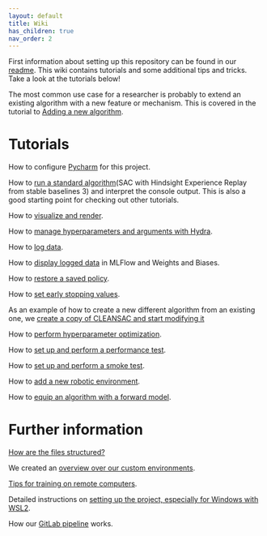 ```yaml
---
layout: default
title: Wiki
has_children: true
nav_order: 2
---
```


First information about setting up this repository can be found in our [readme](https://github.com/Scilab-RL/Scilab-RL#readme). This wiki contains tutorials and some additional tips and tricks. Take a look at the tutorials below!

The most common use case for a researcher is probably to extend an existing algorithm with a new feature or mechanism. This is covered in the tutorial to [Adding a new algorithm](Adding-a-new-Algorithm). 

# Tutorials

How to configure [Pycharm](Pycharm) for this project.

How to [run a standard algorithm](Run-a-standard-algorithm)(SAC with Hindsight Experience Replay from stable baselines 3) and interpret the console output. This is also a good starting point for checking out 
other tutorials.

How to [visualize and render](Visualization).

How to [manage hyperparameters and arguments with Hydra](Hyperparameter-management-with-Hydra).

How to [log data](Logger).

How to [display logged data](Display-logged-data) in MLFlow and Weights and Biases.

How to [restore a saved policy](Restore-a-saved-policy).

How to [set early stopping values](Setting-early-stopping-values).

As an example of how to create a new different algorithm from an existing one, we [create a copy of CLEANSAC and start modifying it](Adding-a-new-Algorithm)

How to [perform hyperparameter optimization](Hyperparameter-optimization).

How to [set up and perform a performance test](Performance-tests).

How to [set up and perform a smoke test](Smoke-tests).

How to [add a new robotic environment](Adding-a-new-Environment).

How to [equip an algorithm with a forward model](Equip_rl-algo_with_forward_model).

# Further information

[How are the files structured?](File-structure)

We created an [overview over our custom environments](Environments-Overview).

[Tips for training on remote computers](Tips-for-training-on-remote-computers).

Detailed instructions on [setting up the project, especially for Windows with WSL2](Detailed-Instructions-for-installation-and-getting-started.md).

How our [GitLab pipeline](GitLab-Pipeline) works.
